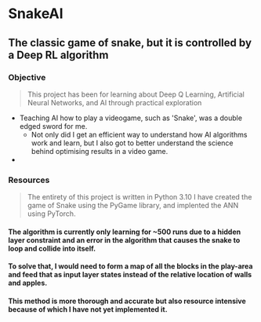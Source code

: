 # SnakeAI
## The classic game of snake, but it is controlled by a Deep RL algorithm

### Objective
> This project has been for learning about Deep Q Learning, Artificial Neural Networks, and AI through practical exploration
- Teaching AI how to play a videogame, such as 'Snake', was a double edged sword for me. 
  - Not only did I get an efficient way to understand how AI algorithms work and learn, but I also got to better understand the science behind optimising results in a video game.
- 

### Resources
> The entirety of this project is written in Python 3.10
I have created the game of Snake using the PyGame library, and implented the ANN using PyTorch.

#### The algorithm is currently only learning for ~500 runs due to a hidden layer constraint and an error in the algorithm that causes the snake to loop and collide into itself. 
#### To solve that, I would need to form a map of all the blocks in the play-area and feed that as input layer states instead of the relative location of walls and apples. 
#### This method is more thorough and accurate but also resource intensive because of which I have not yet implemented it.
